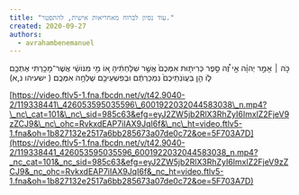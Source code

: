 ```yaml
---
title: "עוד נסיון לברוח מאחריאות אישית, להתפטר."
created: 2020-09-27
authors: 
  - avrahambenemanuel
---
```


כֹּ֣ה ׀ אָמַ֣ר יְהוָ֗ה אֵ֣י זֶ֠ה סֵ֣פֶר כְּרִית֤וּת אִמְּכֶם֙ אֲשֶׁ֣ר שִׁלַּחְתִּ֔יהָ א֚וֹ מִ֣י מִנּוֹשַׁ֔י אֲשֶׁר־מָכַ֥רְתִּי אֶתְכֶ֖ם ל֑וֹ הֵ֤ן בַּעֲוֺנֹֽתֵיכֶם֙ נִמְכַּרְתֶּ֔ם וּבְפִשְׁעֵיכֶ֖ם שֻׁלְּחָ֥ה אִמְּכֶֽם׃ ( ישעיהו נ,א)

[https://video.ftlv5-1.fna.fbcdn.net/v/t42.9040-2/119338441\_426053595035596\_6001922032044583038\_n.mp4?\_nc\_cat=101&\_nc\_sid=985c63&efg=eyJ2ZW5jb2RlX3RhZyI6ImxlZ2FjeV9zZCJ9&\_nc\_ohc=RvkxdEAP7iIAX9JqI6f&\_nc\_ht=video.ftlv5-1.fna&oh=1b827132e2517a6bb285673a07de0c72&oe=5F703A7D](https://video.ftlv5-1.fna.fbcdn.net/v/t42.9040-2/119338441_426053595035596_6001922032044583038_n.mp4?_nc_cat=101&_nc_sid=985c63&efg=eyJ2ZW5jb2RlX3RhZyI6ImxlZ2FjeV9zZCJ9&_nc_ohc=RvkxdEAP7iIAX9JqI6f&_nc_ht=video.ftlv5-1.fna&oh=1b827132e2517a6bb285673a07de0c72&oe=5F703A7D)
